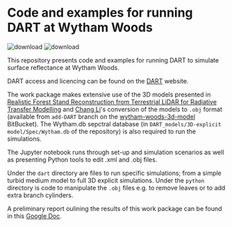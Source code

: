 # Code and examples for running DART at Wytham Woods

![download](https://user-images.githubusercontent.com/16801450/160837507-826acf16-5fde-4aff-9ccb-2b6b3b2406c6.png)
![download](https://user-images.githubusercontent.com/16801450/160837416-0c148b1d-91fe-45a1-b0d0-f1039a955b93.png)

This repository presents code and examples for running DART to simulate surface reflectance at Wytham Woods. 

DART access and licencing can be found on the [DART](https://dart.omp.eu/#/) website.

The work package makes extensive use of the 3D models presented in [Realistic Forest Stand Reconstruction from Terrestrial LiDAR for Radiative Transfer Modelling](https://www.mdpi.com/2072-4292/10/6/933/htm) and [Chang Li](https://www.ugent.be/bw/environment/en/research/cavelab/contact/liu-chang)'s conversion of the models to `.obj` format (available from `add-DART` branch on the [wytham-woods-3d-model](https://bitbucket.org/tree_research/wytham_woods_3d_model/src/add_dart/) BitBucket). The Wytham.db sepctral database (in `DART_models/3D-explicit model/Spec/Wytham.db` of the repository) is also required to run the simulations. 

The Jupyter notebook runs through set-up and simulation scenarios as well as presenting Python tools to edit .xml and .obj files. 

Under the `dart` directory are files to run specific simulations; from a simple turbid medium model to full 3D explicit simulations. Under the `python` directory is code to manipulate the `.obj` files e.g. to remove leaves or to add extra branch cylinders.

A preliminary report oulining the results of this work package can be found in this [Google Doc](https://docs.google.com/document/d/1s9NbucR17Kpbeg3oip5GynxA-wM-zzzBTww6T5kO3mg/edit?usp=sharing).
